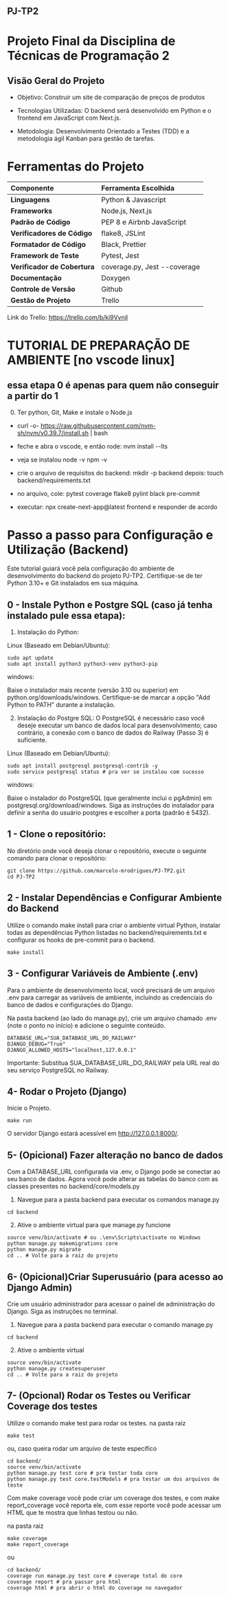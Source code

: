 ## PJ-TP2
# Projeto Final da Disciplina de Técnicas de Programação 2

## Visão Geral do Projeto
- Objetivo: Construir um site de comparação de preços de produtos

- Tecnologias Utilizadas: O backend será desenvolvido em Python e o frontend em JavaScript com Next.js.

- Metodologia: Desenvolvimento Orientado a Testes (TDD)  e a metodologia ágil Kanban para gestão de tarefas.

# Ferramentas do Projeto

| Componente | Ferramenta Escolhida |
| :--- | :--- |
| **Linguagens** | Python & Javascript  |
| **Frameworks** | Node.js, Next.js  |
| **Padrão de Código** | PEP 8 e Airbnb JavaScript  |
| **Verificadores de Código** | flake8, JSLint  |
| **Formatador de Código** | Black, Prettier  |
| **Framework de Teste** | Pytest, Jest  |
| **Verificador de Cobertura** | coverage.py, Jest --coverage  |
| **Documentação** | Doxygen  |
| **Controle de Versão** | Github  |
| **Gestão de Projeto** | Trello  |

Link do Trello: https://trello.com/b/ki9VvnjI

# TUTORIAL DE PREPARAÇÃO DE AMBIENTE [no vscode linux]
## essa etapa 0 é apenas para quem não conseguir a partir do 1
0.  Ter python, Git, Make e instale o Node.js
- curl -o- https://raw.githubusercontent.com/nvm-sh/nvm/v0.39.7/install.sh | bash
- feche e abra o vscode, e então rode: nvm install --lts
- veja se instalou node -v npm -v
- crie o arquivo de requisitos do backend: mkdir -p backend depois: touch backend/requirements.txt

- no arquivo, cole: pytest
coverage
flake8
pylint
black
pre-commit

- executar: npx create-next-app@latest frontend e responder de acordo




# Passo a passo para Configuração e Utilização (Backend)
Este tutorial guiará você pela configuração do ambiente de desenvolvimento do backend do projeto PJ-TP2. Certifique-se de ter Python 3.10+ e Git instalados em sua máquina.

##  0 - Instale Python e Postgre SQL (caso já tenha instalado pule essa etapa):

1. Instalação do Python:

Linux (Baseado em Debian/Ubuntu):

```
sudo apt update
sudo apt install python3 python3-venv python3-pip
```
windows:

Baixe o instalador mais recente (versão 3.10 ou superior) em python.org/downloads/windows. Certifique-se de marcar a opção "Add Python to PATH" durante a instalação.

2. Instalação do Postgre SQL:
 O PostgreSQL é necessário caso você deseje executar um banco de dados local para desenvolvimento; caso contrário, a conexão com o banco de dados do Railway (Passo 3) é suficiente.

Linux (Baseado em Debian/Ubuntu):
```
sudo apt install postgresql postgresql-contrib -y
sudo service postgresql status # pra ver se instalou com sucesso
```
windows:

Baixe o instalador do PostgreSQL (que geralmente inclui o pgAdmin) em postgresql.org/download/windows. Siga as instruções do instalador para definir a senha do usuário postgres e escolher a porta (padrão é 5432).

##  1 - Clone o repositório: 
No diretório onde você deseja clonar o repositório, execute o seguinte comando para clonar o repositório:

```
git clone https://github.com/marcelo-mrodrigues/PJ-TP2.git
cd PJ-TP2
```

##  2 - Instalar Dependências e Configurar Ambiente do Backend
Utilize o comando make install para criar o ambiente virtual Python, instalar todas as dependências Python listadas no backend/requirements.txt e configurar os hooks de pre-commit para o backend.

```
make install
```
##  3 - Configurar Variáveis de Ambiente (.env)
Para o ambiente de desenvolvimento local, você precisará de um arquivo .env para carregar as variáveis de ambiente, incluindo as credenciais do banco de dados e configurações do Django.

Na pasta backend (ao lado do manage.py), crie um arquivo chamado .env (note o ponto no início) e adicione o seguinte conteúdo.
```
DATABASE_URL="SUA_DATABASE_URL_DO_RAILWAY"
DJANGO_DEBUG="True"
DJANGO_ALLOWED_HOSTS="localhost,127.0.0.1"
```
Importante: Substitua SUA_DATABASE_URL_DO_RAILWAY pela URL real do seu serviço PostgreSQL no Railway.

##  4- Rodar o Projeto (Django)
Inicie o Projeto.
```
make run
```
O servidor Django estará acessível em http://127.0.0.1:8000/.


##  5- (Opicional) Fazer alteração no banco de dados
Com a DATABASE_URL configurada via .env, o Django pode se conectar ao seu banco de dados. Agora você pode alterar as tabelas do banco com as classes presentes no backend/core/models.py

1. Navegue para a pasta backend para executar os comandos manage.py
```
cd backend
```
2. Ative o ambiente virtual para que manage.py funcione
```
source venv/bin/activate # ou .\env\Scripts\activate no Windows
python manage.py makemigrations core
python manage.py migrate
cd .. # Volte para a raiz do projeto
```


##  6- (Opicional)Criar Superusuário (para acesso ao Django Admin)
Crie um usuário administrador para acessar o painel de administração do Django. Siga as instruções no terminal.

1. Navegue para a pasta backend para executar o comando manage.py
```
cd backend
```
2. Ative o ambiente virtual
```
source venv/bin/activate
python manage.py createsuperuser
cd .. # Volte para a raiz do projeto
```

##  7- (Opcional) Rodar os Testes ou Verificar Coverage dos testes
Utilize o comando make test para rodar os testes.
na pasta raiz
```
make test
```
ou, caso queira rodar um arquivo de teste específico

```
cd backend/
source venv/bin/activate
python manage.py test core # pra testar toda core
python manage.py test core.testModels # pra testar um dos arquivos de teste 
```

Com make coverage você pode criar um coverage dos testes, e com make report_coverage você reporta ele, com esse reporte você pode acessar um HTML que te mostra que linhas testou ou não.

na pasta raiz

```
make coverage
make report_coverage

```
ou

```
cd backend/
coverage run manage.py test core # coverage total do core
coverage report # pra passar pro html
coverage html # pra abrir o html do coverage no navegador
```

